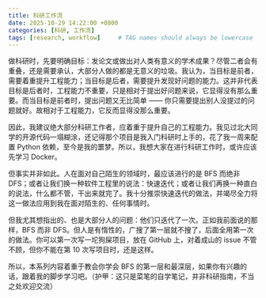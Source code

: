 ```yaml
---
title: 科研工作流
date: 2025-10-29 14:22:00 +0800
categories: [科研, 工作流]
tags: [research, workflow]     # TAG names should always be lowercase
---
```


做科研时，先要明确目标：发论文或做出对人类有意义的学术成果？尽管二者会有重叠，还是需要承认，大部分人做的都是无意义的垃圾。我认为，当目标是前者，需要着重提升工程能力；当目标是后者，需要提升发现好问题的能力。这并非代表目标是后者时，工程能力不重要，只是相对于提出好问题来说，它显得没有那么重要。而当目标是前者时，提出问题又无比简单 —— 你只需要提出别人没提过的问题就好。故相对于工程能力，它反而显得没那么重要。

因此，我建议绝大部分科研工作者，应着重于提升自己的工程能力。我见过北大同学的开源代码一塌糊涂，还记得那个项目是我入门科研时上手的，花了我一周来配置 Python 依赖，至今是我的噩梦。所以，我想大家在进行科研工作时，或许应该先学习 Docker。

但事实并非如此。人在面对自己陌生的领域时，最应该进行的是 BFS 而绝非 DFS；或者让我们换一种软件工程里的说法：快速迭代；或者让我们再换一种直白的说法，什么都不管，干出来就完了。我十分推崇快速迭代的做法，并竭尽全力将这一做法应用到我在面对陌生的、任何事情时。

但我尤其想指出的、也是大部分人的问题：他们只迭代了一次。正如我前面说的那样，BFS 而非 DFS。但人是有惰性的，广搜了第一层就不搜了，后面全用第一次的做法。你可以第一次写一坨狗屎项目，放在 GitHub 上，对着成山的 issue 不管不顾，但你不能在第 10 次写项目时，还是这样。

所以，本系列内容着重于教会你学会 BFS 的第一层和最深层，如果你有兴趣的话，跟着我的脚步学习吧。（护甲：这只是菜笔的自学笔记，并非科研指南，不当之处欢迎交流）